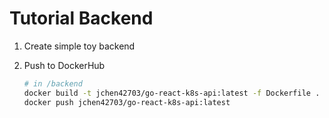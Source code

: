 # Tutorial Backend

1. Create simple toy backend
2. Push to DockerHub

   ```bash
   # in /backend
   docker build -t jchen42703/go-react-k8s-api:latest -f Dockerfile .
   docker push jchen42703/go-react-k8s-api:latest
   ```

